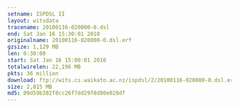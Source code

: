 ```yaml
---
setname: ISPDSL II
layout: witsdata
tracename: 20100116-020000-0.dsl
end: Sat Jan 16 15:30:01 2010
originalname: 20100116-020000-0.dsl.erf
gzsize: 1,129 MB
len: 0:30:00
start: Sat Jan 16 15:00:01 2010
totalwirelen: 22,196 MB
pkts: 36 million
download: ftp://wits.cs.waikato.ac.nz/ispdsl/2/20100116-020000-0.dsl.erf.gz
size: 2,815 MB
md5: 09d59b382f8cc26f7dd29f8d80e028df
---
```

